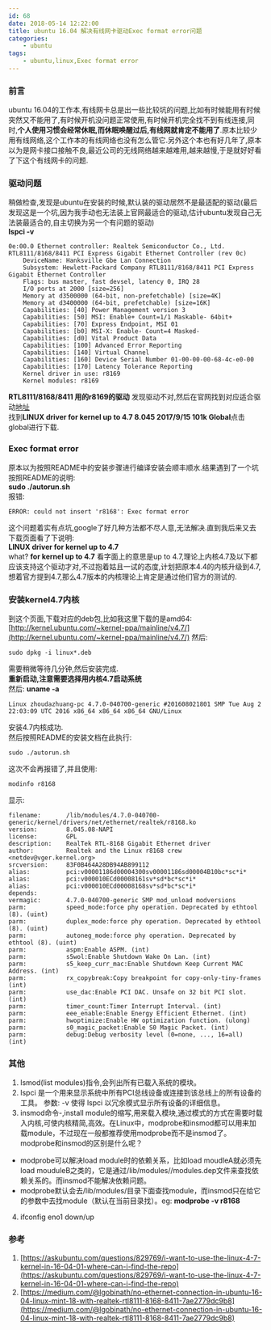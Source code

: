 ```yaml
---
id: 68
date: 2018-05-14 12:22:00
title: ubuntu 16.04 解决有线网卡驱动Exec format error问题
categories:
    - ubuntu
tags:
    - ubuntu,linux,Exec format error
---
```


### 前言   
ubuntu 16.04的工作本,有线网卡总是出一些比较坑的问题,比如有时候能用有时候突然又不能用了,有时候开机没问题正常使用,有时候开机完全找不到有线连接,同时,**个人使用习惯会经常休眠,而休眠唤醒过后,有线网就肯定不能用了**.原本比较少用有线网络,这个工作本的有线网络也没有怎么管它.另外这个本也有好几年了,原本以为是网卡接口接触不良,最近公司的无线网络越来越难用,越来越慢,于是就好好看了下这个有线网卡的问题.
### 驱动问题   
稍做检查,发现是ubuntu在安装的时候,默认装的驱动居然不是最适配的驱动(最后发现这是一个坑,因为我手动也无法装上官网最适合的驱动,估计ubuntu发现自己无法装最适合的,自主切换为另一个有问题的驱动)   
**lspci -v**   
```
0e:00.0 Ethernet controller: Realtek Semiconductor Co., Ltd. RTL8111/8168/8411 PCI Express Gigabit Ethernet Controller (rev 0c)
	DeviceName: Hanksville Gbe Lan Connection
	Subsystem: Hewlett-Packard Company RTL8111/8168/8411 PCI Express Gigabit Ethernet Controller
	Flags: bus master, fast devsel, latency 0, IRQ 28
	I/O ports at 2000 [size=256]
	Memory at d3500000 (64-bit, non-prefetchable) [size=4K]
	Memory at d3400000 (64-bit, prefetchable) [size=16K]
	Capabilities: [40] Power Management version 3
	Capabilities: [50] MSI: Enable+ Count=1/1 Maskable- 64bit+
	Capabilities: [70] Express Endpoint, MSI 01
	Capabilities: [b0] MSI-X: Enable- Count=4 Masked-
	Capabilities: [d0] Vital Product Data
	Capabilities: [100] Advanced Error Reporting
	Capabilities: [140] Virtual Channel
	Capabilities: [160] Device Serial Number 01-00-00-00-68-4c-e0-00
	Capabilities: [170] Latency Tolerance Reporting
	Kernel driver in use: r8169
	Kernel modules: r8169
```
**RTL8111/8168/8411 用的r8169的驱动**
发现驱动不对,然后在官网找到对应适合驱动[地址](http://www.realtek.com.tw/downloads/downloadsView.aspx?Langid=1&PNid=5&PFid=5&Level=5&Conn=4&DownTypeID=3&GetDown=false)  
找到**LINUX driver for kernel up to 4.7
8.045	2017/9/15	101k	Global**点击global进行下载.
### Exec format error
原本以为按照README中的安装步骤进行编译安装会顺丰顺水.结果遇到了一个坑   
按照README的说明:   
**sudo ./autorun.sh**  
报错:
```
ERROR: could not insert 'r8168': Exec format error
```
这个问题着实有点坑,google了好几种方法都不尽人意,无法解决.直到我后来又去下载页面看了下说明:   
**LINUX driver for kernel up to 4.7**   
what? **for kernel up to 4.7** 看字面上的意思是up to 4.7,理论上内核4.7及以下都应该支持这个驱动才对,不过抱着姑且一试的态度,计划把原本4.4的内核升级到4.7,想着官方提到4.7,那么4.7版本的内核理论上肯定是通过他们官方的测试的.
### 安装kernel4.7内核
到这个页面,下载对应的deb包,比如我这里下载的是amd64:   
[http://kernel.ubuntu.com/~kernel-ppa/mainline/v4.7/](http://kernel.ubuntu.com/~kernel-ppa/mainline/v4.7/)
然后:   
```
sudo dpkg -i linux*.deb
```   
需要稍微等待几分钟,然后安装完成.   
**重新启动,注意需要选择用内核4.7启动系统**   
然后: **uname -a**
```
Linux zhoudazhuang-pc 4.7.0-040700-generic #201608021801 SMP Tue Aug 2 22:03:09 UTC 2016 x86_64 x86_64 x86_64 GNU/Linux
```   
安装4.7内核成功.   
然后按照README的安装文档在此执行:   
```
sudo ./autorun.sh
```   
这次不会再报错了,并且使用:
```
modinfo r8168
```  
显示:   
```
filename:       /lib/modules/4.7.0-040700-generic/kernel/drivers/net/ethernet/realtek/r8168.ko
version:        8.045.08-NAPI
license:        GPL
description:    RealTek RTL-8168 Gigabit Ethernet driver
author:         Realtek and the Linux r8168 crew <netdev@vger.kernel.org>
srcversion:     83F0B464A28DB94AB899112
alias:          pci:v00001186d00004300sv00001186sd00004B10bc*sc*i*
alias:          pci:v000010ECd00008161sv*sd*bc*sc*i*
alias:          pci:v000010ECd00008168sv*sd*bc*sc*i*
depends:        
vermagic:       4.7.0-040700-generic SMP mod_unload modversions 
parm:           speed_mode:force phy operation. Deprecated by ethtool (8). (uint)
parm:           duplex_mode:force phy operation. Deprecated by ethtool (8). (uint)
parm:           autoneg_mode:force phy operation. Deprecated by ethtool (8). (uint)
parm:           aspm:Enable ASPM. (int)
parm:           s5wol:Enable Shutdown Wake On Lan. (int)
parm:           s5_keep_curr_mac:Enable Shutdown Keep Current MAC Address. (int)
parm:           rx_copybreak:Copy breakpoint for copy-only-tiny-frames (int)
parm:           use_dac:Enable PCI DAC. Unsafe on 32 bit PCI slot. (int)
parm:           timer_count:Timer Interrupt Interval. (int)
parm:           eee_enable:Enable Energy Efficient Ethernet. (int)
parm:           hwoptimize:Enable HW optimization function. (ulong)
parm:           s0_magic_packet:Enable S0 Magic Packet. (int)
parm:           debug:Debug verbosity level (0=none, ..., 16=all) (int)

```   

### 其他   
1. lsmod(list modules)指令,会列出所有已载入系统的模块。
2. lspci 是一个用来显示系统中所有PCI总线设备或连接到该总线上的所有设备的工具。 参数: -v 使得 lspci 以冗余模式显示所有设备的详细信息。
3. insmod命令-,install module的缩写,用来载入模块,通过模式的方式在需要时载入内核,可使内核精简,高效。在Linux中，modprobe和insmod都可以用来加载module，不过现在一般都推荐使用modprobe而不是insmod了。
modprobe和insmod的区别是什么呢？
- modprobe可以解决load module时的依赖关系，比如load moudleA就必须先load mouduleB之类的，它是通过/lib/modules//modules.dep文件来查找依赖关系的。而insmod不能解决依赖问题。
- modprobe默认会去/lib/modules/目录下面查找module，而insmod只在给它的参数中去找module（默认在当前目录找）。eg: **modprobe -v r8168**
4. ifconfig eno1 down/up

### 参考   
1. [https://askubuntu.com/questions/829769/i-want-to-use-the-linux-4-7-kernel-in-16-04-01-where-can-i-find-the-repo](https://askubuntu.com/questions/829769/i-want-to-use-the-linux-4-7-kernel-in-16-04-01-where-can-i-find-the-repo)
2. [https://medium.com/@lgobinath/no-ethernet-connection-in-ubuntu-16-04-linux-mint-18-with-realtek-rtl8111-8168-8411-7ae2779dc9b8](https://medium.com/@lgobinath/no-ethernet-connection-in-ubuntu-16-04-linux-mint-18-with-realtek-rtl8111-8168-8411-7ae2779dc9b8)